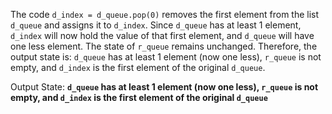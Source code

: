 The code `d_index = d_queue.pop(0)` removes the first element from the list `d_queue` and assigns it to `d_index`. Since `d_queue` has at least 1 element, `d_index` will now hold the value of that first element, and `d_queue` will have one less element. The state of `r_queue` remains unchanged. Therefore, the output state is: `d_queue` has at least 1 element (now one less), `r_queue` is not empty, and `d_index` is the first element of the original `d_queue`.

Output State: **`d_queue` has at least 1 element (now one less), `r_queue` is not empty, and `d_index` is the first element of the original `d_queue`**